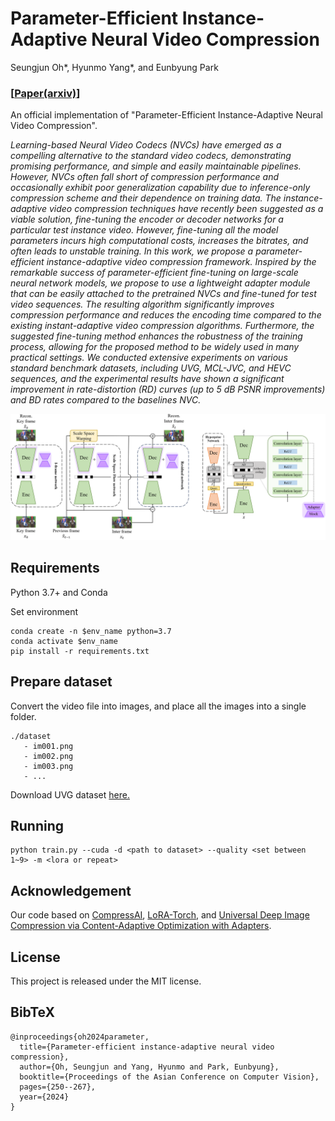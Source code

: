 # Parameter-Efficient Instance-Adaptive Neural Video Compression
Seungjun Oh*, Hyunmo Yang*, and Eunbyung Park

### [[Paper(arxiv)](https://arxiv.org/abs/2405.08530)]
An official implementation of "Parameter-Efficient Instance-Adaptive Neural Video Compression".


*Learning-based Neural Video Codecs (NVCs) have emerged as a compelling alternative to the standard video codecs, demonstrating promising performance, and simple and easily maintainable pipelines. However, NVCs often fall short of compression performance and occasionally exhibit poor generalization capability due to inference-only compression scheme and their dependence on training data. The instance-adaptive video compression techniques have recently been suggested as a viable solution, fine-tuning the encoder or decoder networks for a particular test instance video. However, fine-tuning all the model parameters incurs high computational costs, increases the bitrates, and often leads to unstable training. In this work, we propose a parameter-efficient instance-adaptive video compression framework. Inspired by the remarkable success of parameter-efficient fine-tuning on large-scale neural network models, we propose to use a lightweight adapter module that can be easily attached to the pretrained NVCs and fine-tuned for test video sequences. The resulting algorithm significantly improves compression performance and reduces the encoding time compared to the existing instant-adaptive video compression algorithms. Furthermore, the suggested fine-tuning method enhances the robustness of the training process, allowing for the proposed method to be widely used in many practical settings. We conducted extensive experiments on various standard benchmark datasets, including UVG, MCL-JVC, and HEVC sequences, and the experimental results have shown a significant improvement in rate-distortion (RD) curves (up to 5 dB PSNR improvements) and BD rates compared to the baselines NVC.*

<img src="model.png" alt="drawing" width="1000"/>

## Requirements
Python 3.7+ and Conda


Set environment
```
conda create -n $env_name python=3.7
conda activate $env_name
pip install -r requirements.txt
```

## Prepare dataset
Convert the video file into images, and place all the images into a single folder.
  
```
./dataset
   - im001.png
   - im002.png
   - im003.png
   - ...
```
Download UVG dataset [here.](https://ultravideo.fi/dataset.html)

## Running
```
python train.py --cuda -d <path to dataset> --quality <set between 1~9> -m <lora or repeat>
```

## Acknowledgement
Our code based on [CompressAI](https://github.com/InterDigitalInc/CompressAI), [LoRA-Torch](https://github.com/Baijiong-Lin/LoRA-Torch), and [Universal Deep Image Compression via Content-Adaptive Optimization with Adapters](https://github.com/kktsubota/universal-dic).

## License
This project is released under the MIT license.


## BibTeX
```
@inproceedings{oh2024parameter,
  title={Parameter-efficient instance-adaptive neural video compression},
  author={Oh, Seungjun and Yang, Hyunmo and Park, Eunbyung},
  booktitle={Proceedings of the Asian Conference on Computer Vision},
  pages={250--267},
  year={2024}
}
```
